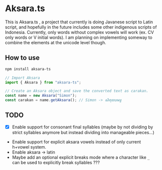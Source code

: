 # Aksara.ts

This is Aksara.ts , a project that currently is doing Javanese script to Latin script, and hopefully in the future includes some other indigenous scripts of Indonesia. Currently, only words without complex vowels will work (ex. CV only words or V initial words). I am planning on implementing someway to combine the elements at the unicode level though.

## How to use
```bash
npm install aksara-ts
```

```typescript
// Import Aksara
import { Aksara } from "aksara-ts";

// Create an Aksara object and save the converted text as carakan.
const name = new Aksara("Simon");
const carakan = name.getAksara(); // Simon -> ꦱꦶꦩꦺꦴꦤ꧀
```

## TODO

 - [x] Enable support for consonant final syllables (maybe by not dividing by strict syllables anymore but instead dividing into manageable pieces...)
 - Enable support for explicit aksara vowels instead of only current h+vowel system.
 - Enable aksara -> latin
 - Maybe add an optional explicit breaks mode where a character like `_` can be used to explicitly break syllables ???
